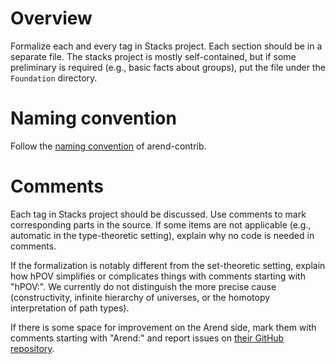 Overview
===
Formalize each and every tag in Stacks project.  Each section should be in a separate file.  The stacks project is mostly self-contained, but if some preliminary is required (e.g., basic facts about groups), put the file under the `Foundation` directory.

Naming convention
===
Follow the [naming convention](https://github.com/arend-lang/arend-contrib/blob/master/CONTRIBUTING.md) of arend-contrib.

Comments
===

Each tag in Stacks project should be discussed.  Use comments to mark corresponding parts in the source.  If some items are not applicable (e.g., automatic in the type-theoretic setting), explain why no code is needed in comments.

If the formalization is notably different from the set-theoretic setting, explain how hPOV simplifies or complicates things with comments starting with "hPOV:".  We currently do not distinguish the more precise cause (constructivity, infinite hierarchy of universes, or the homotopy interpretation of path types).

If there is some space for improvement on the Arend side, mark them with comments starting with "Arend:" and report issues on [their GitHub repository](https://github.com/JetBrains/Arend).
